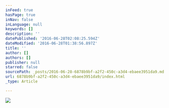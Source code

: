 ```yaml
---
inFeed: true
hasPage: true
inNav: false
inLanguage: null
keywords: []
description: ''
datePublished: '2016-06-28T02:08:25.594Z'
dateModified: '2016-06-28T01:38:56.897Z'
title: ''
author: []
authors: []
publisher: null
starred: false
sourcePath: _posts/2016-06-28-6878b9bf-a2f2-450c-a3d4-ebaee3951da9.md
url: 6878b9bf-a2f2-450c-a3d4-ebaee3951da9/index.html
_type: Article

---
```

![](https://the-grid-user-content.s3-us-west-2.amazonaws.com/6eaa4da0-1cfe-4a34-a8c4-34b104eea92f.jpg)